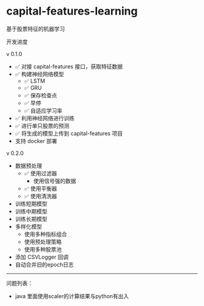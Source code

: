 # capital-features-learning
基于股票特征的机器学习

开发进度

v 0.1.0
* &#x2705; 对接 capital-features 接口，获取特征数据
* &#x2705; 构建神经网络模型
  * &#x2705; LSTM
  * &#x2705; GRU
  * &#x2705; 保存检查点
  * &#x2705; 早停
  * &#x2705; 自适应学习率
* &#x2705; 利用神经网络进行训练
* &#x2705; 进行单只股票的预测
* &#x2705; 将生成的模型上传到 capital-features 项目
* 支持 docker 部署

v 0.2.0

* 数据预处理
  * &#x2705; 使用过滤器
    * 使用信号强的数据
  * &#x2705; 使用平衡器
  * &#x2705; 使用清洗器
* 训练短期模型
* 训练中期模型
* 训练长期模型
* 多样化模型
  * 使用多种指标组合
  * 使用预处理策略
  * 使用多种股票池
* 添加 CSVLogger 回调
* 自动合并旧的epoch日志

---

问题列表：

* java 里面使用scaler的计算结果与python有出入



